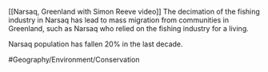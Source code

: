 [[Narsaq, Greenland with Simon Reeve video]]
The decimation of the fishing industry in Narsaq has lead to mass migration from communities in Greenland, such as Narsaq who relied on the fishing industry for a living.

Narsaq population has fallen 20% in the last decade.

#Geography/Environment/Conservation